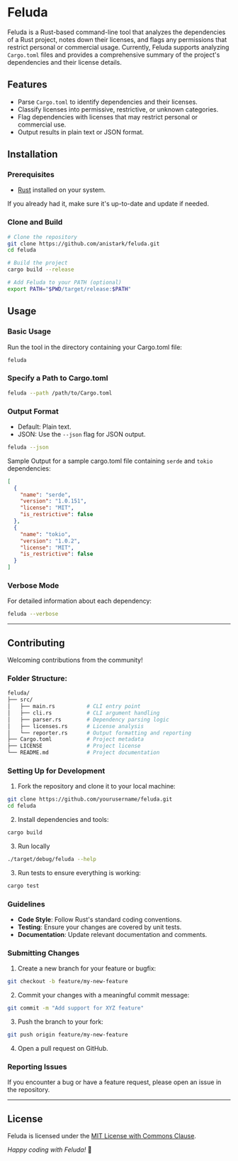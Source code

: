 # Feluda

Feluda is a Rust-based command-line tool that analyzes the dependencies of a Rust project, notes down their licenses, and flags any permissions that restrict personal or commercial usage. Currently, Feluda supports analyzing `Cargo.toml` files and provides a comprehensive summary of the project's dependencies and their license details.

## Features

- Parse `Cargo.toml` to identify dependencies and their licenses.
- Classify licenses into permissive, restrictive, or unknown categories.
- Flag dependencies with licenses that may restrict personal or commercial use.
- Output results in plain text or JSON format.

## Installation

### Prerequisites

- [Rust](https://www.rust-lang.org/tools/install) installed on your system.

If you already had it, make sure it's up-to-date and update if needed.

### Clone and Build

```sh
# Clone the repository
git clone https://github.com/anistark/feluda.git
cd feluda

# Build the project
cargo build --release

# Add Feluda to your PATH (optional)
export PATH="$PWD/target/release:$PATH"
```

## Usage

### Basic Usage

Run the tool in the directory containing your Cargo.toml file:

```sh
feluda
```

### Specify a Path to Cargo.toml

```sh
feluda --path /path/to/Cargo.toml
```

### Output Format

- Default: Plain text.
- JSON: Use the `--json` flag for JSON output.

```sh
feluda --json
```

Sample Output for a sample cargo.toml file containing `serde` and `tokio` dependencies:

```json
[
  {
    "name": "serde",
    "version": "1.0.151",
    "license": "MIT",
    "is_restrictive": false
  },
  {
    "name": "tokio",
    "version": "1.0.2",
    "license": "MIT",
    "is_restrictive": false
  }
]
```

### Verbose Mode

For detailed information about each dependency:

```sh
feluda --verbose
```

---

## Contributing

Welcoming contributions from the community! 

### Folder Structure:

```sh
feluda/
├── src/
│   ├── main.rs          # CLI entry point
│   ├── cli.rs           # CLI argument handling
│   ├── parser.rs        # Dependency parsing logic
│   ├── licenses.rs      # License analysis
│   └── reporter.rs      # Output formatting and reporting
├── Cargo.toml           # Project metadata
├── LICENSE              # Project license
└── README.md            # Project documentation
```

### Setting Up for Development

1. Fork the repository and clone it to your local machine:

```sh
git clone https://github.com/yourusername/feluda.git
cd feluda
```

2. Install dependencies and tools:

```sh
cargo build
```

3. Run locally

```sh
./target/debug/feluda --help
```

3. Run tests to ensure everything is working:

```sh
cargo test
```

### Guidelines

- **Code Style**: Follow Rust's standard coding conventions.
- **Testing**: Ensure your changes are covered by unit tests.
- **Documentation**: Update relevant documentation and comments.

### Submitting Changes

1. Create a new branch for your feature or bugfix:

```sh
git checkout -b feature/my-new-feature
```

2. Commit your changes with a meaningful commit message:

```sh
git commit -m "Add support for XYZ feature"
```

3. Push the branch to your fork:

```sh
git push origin feature/my-new-feature
```

4. Open a pull request on GitHub.

### Reporting Issues

If you encounter a bug or have a feature request, please open an issue in the repository.

---

## License

Feluda is licensed under the [MIT License with Commons Clause](./LICENSE).


_Happy coding with Feluda!_ 🚀
